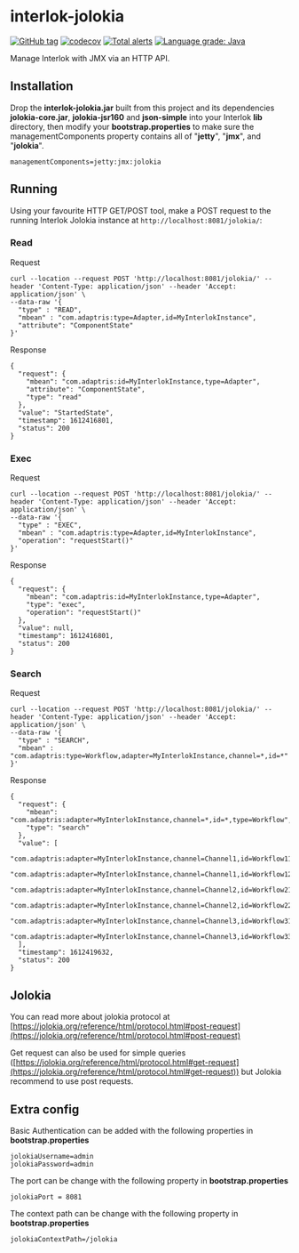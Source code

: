 # interlok-jolokia

[![GitHub tag](https://img.shields.io/github/tag/adaptris/interlok-jolokia.svg)](https://github.com/adaptris/interlok-jolokia/tags) [![codecov](https://codecov.io/gh/adaptris/interlok-jolokia/branch/develop/graph/badge.svg)](https://codecov.io/gh/adaptris/interlok-jolokia) [![Total alerts](https://img.shields.io/lgtm/alerts/g/adaptris/interlok-jolokia.svg?logo=lgtm&logoWidth=18)](https://lgtm.com/projects/g/adaptris/interlok-jolokia/alerts/) [![Language grade: Java](https://img.shields.io/lgtm/grade/java/g/adaptris/interlok-jolokia.svg?logo=lgtm&logoWidth=18)](https://lgtm.com/projects/g/adaptris/interlok-jolokia/context:java)

Manage Interlok with JMX via an HTTP API.


## Installation

Drop the **interlok-jolokia.jar** built from this project and its dependencies **jolokia-core.jar**, **jolokia-jsr160** and **json-simple** into your Interlok **lib** directory, then modify your **bootstrap.properties** to make sure the managementComponents property contains all of "**jetty**", "**jmx**", and "**jolokia**".

```
managementComponents=jetty:jmx:jolokia
```

## Running

Using your favourite HTTP GET/POST tool, make a POST request to the running Interlok Jolokia instance at `http://localhost:8081/jolokia/`:

### Read

Request

```
curl --location --request POST 'http://localhost:8081/jolokia/' --header 'Content-Type: application/json' --header 'Accept: application/json' \
--data-raw '{
  "type" : "READ",
  "mbean" : "com.adaptris:type=Adapter,id=MyInterlokInstance",
  "attribute": "ComponentState"
}'
```

Response

```
{
  "request": {
    "mbean": "com.adaptris:id=MyInterlokInstance,type=Adapter",
    "attribute": "ComponentState",
    "type": "read"
  },
  "value": "StartedState",
  "timestamp": 1612416801,
  "status": 200
}
```

### Exec

Request

```
curl --location --request POST 'http://localhost:8081/jolokia/' --header 'Content-Type: application/json' --header 'Accept: application/json' \
--data-raw '{
  "type" : "EXEC",
  "mbean" : "com.adaptris:type=Adapter,id=MyInterlokInstance",
  "operation": "requestStart()"
}'
```

Response

```
{
  "request": {
    "mbean": "com.adaptris:id=MyInterlokInstance,type=Adapter",
    "type": "exec",
    "operation": "requestStart()"
  },
  "value": null,
  "timestamp": 1612416801,
  "status": 200
}
```

### Search

Request

```
curl --location --request POST 'http://localhost:8081/jolokia/' --header 'Content-Type: application/json' --header 'Accept: application/json' \
--data-raw '{
  "type" : "SEARCH",
  "mbean" : "com.adaptris:type=Workflow,adapter=MyInterlokInstance,channel=*,id=*"
}'
```

Response

```
{
  "request": {
    "mbean": "com.adaptris:adapter=MyInterlokInstance,channel=*,id=*,type=Workflow",
    "type": "search"
  },
  "value": [
    "com.adaptris:adapter=MyInterlokInstance,channel=Channel1,id=Workflow11,type=Workflow",
    "com.adaptris:adapter=MyInterlokInstance,channel=Channel1,id=Workflow12,type=Workflow",
    "com.adaptris:adapter=MyInterlokInstance,channel=Channel2,id=Workflow21,type=Workflow",
    "com.adaptris:adapter=MyInterlokInstance,channel=Channel2,id=Workflow22,type=Workflow",
    "com.adaptris:adapter=MyInterlokInstance,channel=Channel3,id=Workflow31,type=Workflow",
    "com.adaptris:adapter=MyInterlokInstance,channel=Channel3,id=Workflow33,type=Workflow"
  ],
  "timestamp": 1612419632,
  "status": 200
}
```

## Jolokia

You can read more about jolokia protocol at [https://jolokia.org/reference/html/protocol.html#post-request](https://jolokia.org/reference/html/protocol.html#post-request)

Get request can also be used for simple queries ([https://jolokia.org/reference/html/protocol.html#get-request](https://jolokia.org/reference/html/protocol.html#get-request)) but Jolokia recommend to use post requests.

## Extra config

Basic Authentication can be added with the following properties in **bootstrap.properties**

```
jolokiaUsername=admin
jolokiaPassword=admin
```

The port can be change with the following property in **bootstrap.properties**

```
jolokiaPort = 8081
```

The context path can be change with the following property in **bootstrap.properties**

```
jolokiaContextPath=/jolokia
```

